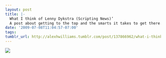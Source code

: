 ```yaml
---
layout: post
title: |-
  What I think of Lenny Dykstra (Scripting News)’
  A post about getting to the top and the smarts it takes to get there.
date: '2009-07-08T11:04:57-07:00'
tags: 
tumblr_url: http://alexhwilliams.tumblr.com/post/137866962/what-i-think-of-lenny-dykstra-scripting-news-a
---
```

<img src="http://25.media.tumblr.com/EXq6qISREpnwmebpp9xBmM1ko1_250.jpg"/>
